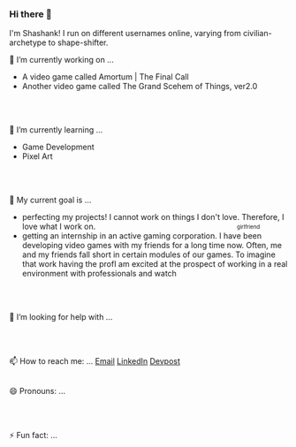### Hi there 👋

<p>
    I'm Shashank! I run on different usernames online, varying from civilian-archetype to shape-shifter.
</p>

🔭 I’m currently working on ...
    <ul>
        <li>
            A video game called Amortum | The Final Call
        </li>
        <li>
            Another video game called The Grand Scehem of Things, ver2.0
        </li>
    </ul>
<br/><br/>

🌱 I’m currently learning ...
    <ul>
        <li>
            Game Development
        </li>
        <li>
            Pixel Art
        </li>
    </ul>
<br/><br/>

👯 My current goal is ...
    <ul>
        <li>
            perfecting my projects! I cannot work on things I don't love. Therefore, I love what I work on. &nbsp; &nbsp; &nbsp; &nbsp; &nbsp; &nbsp; &nbsp; &nbsp; &nbsp;                   &nbsp; &nbsp; &nbsp; &nbsp; &nbsp; &nbsp; &nbsp; &nbsp; &nbsp; &nbsp; &nbsp; &nbsp; &nbsp; &nbsp; &nbsp; &nbsp; &nbsp; &nbsp; &nbsp; &nbsp; &nbsp; &nbsp; &nbsp;                 <sub><sup>girlfriend</sup></sub>
        </li>
        <li>
            getting an internship in an active gaming corporation. I have been developing video games with my friends for a long time now. Often, me and my friends fall short in             certain modules of our games. To imagine that work having the profI am excited at the prospect of working in a real environment with professionals and watch
        </li>
    </ul>
<br/><br/>
        
🤔 I’m looking for help with ...

<br/><br/>

📫 How to reach me: ...
<a href='mailto:name@domain'>Email</a>
<a href='https://www.linkedin.com/in/shashank-nerurkar-1bb151171/'>LinkedIn</a>
<a href='https://devpost.com/shash-nerurkar?ref_content=user-portfolio&ref_feature=portfolio&ref_medium=global-nav'>Devpost</a>
<br/><br/>

😄 Pronouns: ...

<br/><br/>

⚡ Fun fact: ...

<br/><br/>
